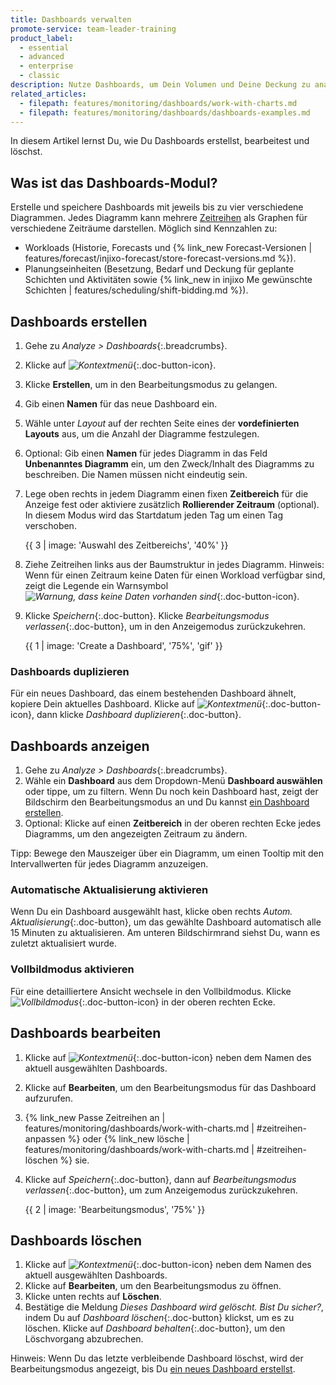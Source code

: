 ```yaml
---
title: Dashboards verwalten
promote-service: team-leader-training
product_label:
  - essential
  - advanced
  - enterprise
  - classic
description: Nutze Dashboards, um Dein Volumen und Deine Deckung zu analysieren.
related_articles:
  - filepath: features/monitoring/dashboards/work-with-charts.md
  - filepath: features/monitoring/dashboards/dashboards-examples.md
---
```


In diesem Artikel lernst Du, wie Du Dashboards erstellst, bearbeitest und löschst.

## Was ist das Dashboards-Modul?

Erstelle und speichere Dashboards mit jeweils bis zu vier verschiedene Diagrammen. Jedes Diagramm kann mehrere [Zeitreihen](https://help.injixo.com/de/glossary/overview/#zeitreihe)<!-- full url to glossary as exception --> als Graphen für verschiedene Zeiträume darstellen. Möglich sind Kennzahlen zu:
- Workloads (Historie, Forecasts und {% link_new Forecast-Versionen | features/forecast/injixo-forecast/store-forecast-versions.md %}).
- Planungseinheiten (Besetzung, Bedarf und Deckung für geplante Schichten und Aktivitäten sowie {% link_new in injixo Me gewünschte Schichten | features/scheduling/shift-bidding.md %}).

## Dashboards erstellen

1. Gehe zu *Analyze > Dashboards*{:.breadcrumbs}.
2. Klicke auf _![Kontextmenü](/assets/img/common/dashboards/context-menu.png)_{:.doc-button-icon}.
3. Klicke **Erstellen**, um in den Bearbeitungsmodus zu gelangen.
4. Gib einen **Namen** für das neue Dashboard ein.
5. Wähle unter *Layout* auf der rechten Seite eines der **vordefinierten Layouts** aus, um die Anzahl der Diagramme festzulegen.
6. Optional: Gib einen **Namen** für jedes Diagramm in das Feld **Unbenanntes Diagramm** ein, um den Zweck/Inhalt des Diagramms zu beschreiben. Die Namen müssen nicht eindeutig sein.
7. Lege oben rechts in jedem Diagramm einen fixen **Zeitbereich** für die Anzeige fest oder aktiviere zusätzlich **Rollierender Zeitraum** (optional). In diesem Modus wird das Startdatum jeden Tag um einen Tag verschoben.

    {{ 3 | image: 'Auswahl des Zeitbereichs', '40%' }}

8. Ziehe Zeitreihen links aus der Baumstruktur in jedes Diagramm. Hinweis: Wenn für einen Zeitraum keine Daten für einen Workload verfügbar sind, zeigt die Legende ein Warnsymbol _![Warnung, dass keine Daten vorhanden sind](/assets/img/common/dashboards/no-data.png)_{:.doc-button-icon}.
9. Klicke *Speichern*{:.doc-button}. Klicke *Bearbeitungsmodus verlassen*{:.doc-button}, um in den Anzeigemodus zurückzukehren.

    <!-- remove left and top menu -->
    {{ 1 | image: 'Create a Dashboard', '75%', 'gif' }}

### Dashboards duplizieren

Für ein neues Dashboard, das einem bestehenden Dashboard ähnelt, kopiere Dein aktuelles Dashboard. Klicke auf _![Kontextmenü](/assets/img/common/dashboards/context-menu.png)_{:.doc-button-icon}, dann klicke *Dashboard duplizieren*{:.doc-button}.

## Dashboards anzeigen

1. Gehe zu *Analyze > Dashboards*{:.breadcrumbs}.
2. Wähle ein **Dashboard** aus dem Dropdown-Menü **Dashboard auswählen** oder tippe, um zu filtern. Wenn Du noch kein Dashboard hast, zeigt der Bildschirm den Bearbeitungsmodus an und Du kannst [ein Dashboard erstellen](#dashboards-erstellen).
3. Optional: Klicke auf einen **Zeitbereich** in der oberen rechten Ecke jedes Diagramms, um den angezeigten Zeitraum zu ändern.

Tipp: Bewege den Mauszeiger über ein Diagramm, um einen Tooltip mit den Intervallwerten für jedes Diagramm anzuzeigen.

### Automatische Aktualisierung aktivieren

Wenn Du ein Dashboard ausgewählt hast, klicke oben rechts *Autom. Aktualisierung*{:.doc-button}, um das gewählte Dashboard automatisch alle 15 Minuten zu aktualisieren. Am unteren Bildschirmrand siehst Du, wann es zuletzt aktualisiert wurde.

### Vollbildmodus aktivieren

Für eine detailliertere Ansicht wechsele in den Vollbildmodus. Klicke _![Vollbildmodus](/assets/img/common/dashboards/fullscreen.png)_{:.doc-button-icon} in der oberen rechten Ecke.

## Dashboards bearbeiten

1. Klicke auf _![Kontextmenü](/assets/img/common/dashboards/context-menu.png)_{:.doc-button-icon} neben dem Namen des aktuell ausgewählten Dashboards.
2. Klicke auf **Bearbeiten**, um den Bearbeitungsmodus für das Dashboard aufzurufen.
3. {% link_new Passe Zeitreihen an | features/monitoring/dashboards/work-with-charts.md | #zeitreihen-anpassen %} oder {% link_new lösche | features/monitoring/dashboards/work-with-charts.md | #zeitreihen-löschen %} sie.
4. Klicke auf *Speichern*{:.doc-button}, dann auf *Bearbeitungsmodus verlassen*{:.doc-button}, um zum Anzeigemodus zurückzukehren.

    {{ 2 | image: 'Bearbeitungsmodus', '75%' }}

## Dashboards löschen

1. Klicke auf _![Kontextmenü](/assets/img/common/dashboards/context-menu.png)_{:.doc-button-icon} neben dem Namen des aktuell ausgewählten Dashboards.
2. Klicke auf **Bearbeiten**, um den Bearbeitungsmodus zu öffnen.
3. Klicke unten rechts auf **Löschen**.
4. Bestätige die Meldung *Dieses Dashboard wird gelöscht. Bist Du sicher?*, indem Du auf *Dashboard löschen*{:.doc-button} klickst, um es zu löschen. Klicke auf *Dashboard behalten*{:.doc-button}, um den Löschvorgang abzubrechen.

Hinweis: Wenn Du das letzte verbleibende Dashboard löschst, wird der Bearbeitungsmodus angezeigt, bis Du [ein neues Dashboard erstellst](#dashboards-erstellen).
